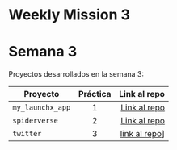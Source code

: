 # Weekly Mission 3
# Semana 3 

Proyectos desarrollados en la semana 3:

| Proyecto | Práctica | Link al repo |
| ------------- |:-------------:| -----:|
|`my_launchx_app`|1|[Link al repo](https://github.com/JorgeSalmeronG/playbook/tree/main/weekly_mission_3/my_launchx_app)|
|`spiderverse`|2|[Link al repo](https://github.com/JorgeSalmeronG/playbook/tree/main/weekly_mission_3/spiderverse)|
|`twitter`|3|[link al repo](https://github.com/JorgeSalmeronG/playbook/tree/main/weekly_mission_3/twitter)]|
